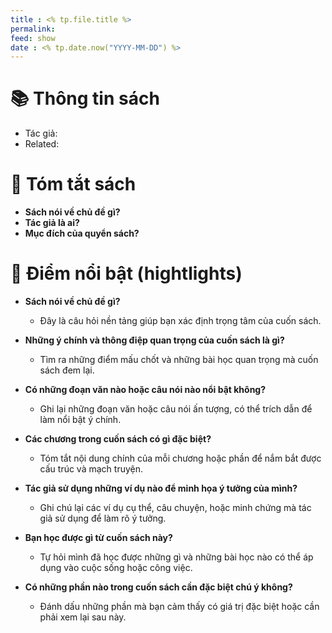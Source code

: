 ```yaml
---
title : <% tp.file.title %>
permalink: 
feed: show
date : <% tp.date.now("YYYY-MM-DD") %>
---
```


# 📚 Thông tin sách
- Tác giả: 
- Related: 

# 💬 Tóm tắt sách
- **Sách nói về chủ đề gì?**    
- **Tác giả là ai?**
- **Mục đích của quyển sách?**
    

# 📒 Điểm nổi bật (hightlights)
- **Sách nói về chủ đề gì?**
    
    - Đây là câu hỏi nền tảng giúp bạn xác định trọng tâm của cuốn sách.
- **Những ý chính và thông điệp quan trọng của cuốn sách là gì?**
    
    - Tìm ra những điểm mấu chốt và những bài học quan trọng mà cuốn sách đem lại.
- **Có những đoạn văn nào hoặc câu nói nào nổi bật không?**
    
    - Ghi lại những đoạn văn hoặc câu nói ấn tượng, có thể trích dẫn để làm nổi bật ý chính.
- **Các chương trong cuốn sách có gì đặc biệt?**
    
    - Tóm tắt nội dung chính của mỗi chương hoặc phần để nắm bắt được cấu trúc và mạch truyện.
- **Tác giả sử dụng những ví dụ nào để minh họa ý tưởng của mình?**
    
    - Ghi chú lại các ví dụ cụ thể, câu chuyện, hoặc minh chứng mà tác giả sử dụng để làm rõ ý tưởng.
- **Bạn học được gì từ cuốn sách này?**
    
    - Tự hỏi mình đã học được những gì và những bài học nào có thể áp dụng vào cuộc sống hoặc công việc.
- **Có những phần nào trong cuốn sách cần đặc biệt chú ý không?**
    
    - Đánh dấu những phần mà bạn cảm thấy có giá trị đặc biệt hoặc cần phải xem lại sau này.

